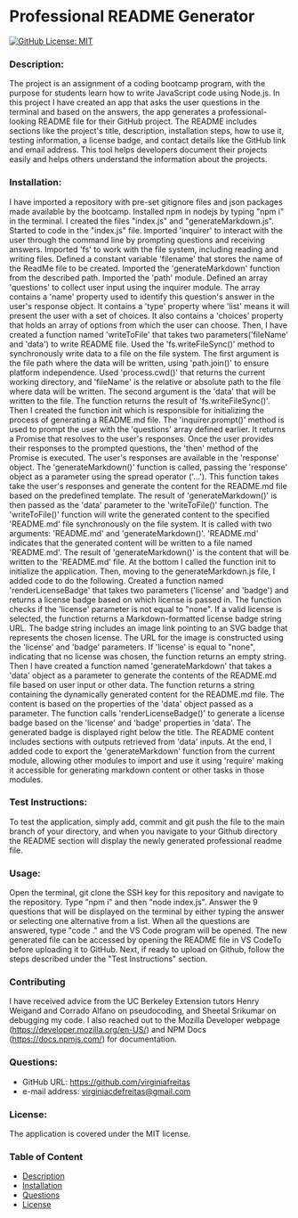
  # Professional README Generator
  [![GitHub License: MIT](https://img.shields.io/badge/License-MIT-blue.svg)](https://opensource.org/licenses/MIT)

  ### Description:
  The project is an assignment of a coding bootcamp program, with the purpose for students learn how to write JavaScript code using Node.js. In this project I have created an app that asks the user questions in the terminal and based on the answers, the app generates a professional-looking README file for their GitHub project. The README includes sections like the project's title, description, installation steps, how to use it, testing information, a license badge, and contact details like the GitHub link and email address. This tool helps developers document their projects easily and helps others understand the information about the projects.
  
  ### Installation:
  I have imported a repository with pre-set gitignore files and json packages made available by the bootcamp. Installed npm in nodejs by typing "npm i" in the terminal. I created the files "index.js" and "generateMarkdown.js". Started to code in the "index.js" file. Imported 'inquirer' to interact with the user through the command line by prompting questions and receiving answers. Imported 'fs' to work with the file system, including reading and writing files. Defined a constant variable 'filename' that stores the name of the ReadMe file to be created. Imported the 'generateMarkdown' function from the described path. Imported the 'path' module. Defined an array 'questions' to collect user input using the inquirer module. The array contains a 'name' property used to identify this question's answer in the user's response object. It contains a 'type' property where 'list' means it will present the user with a set of choices. It also contains a 'choices' property that holds an array of options from which the user can choose. Then, I have created a function named 'writeToFile' that takes two parameters('fileName' and 'data') to write README file. Used the 'fs.writeFileSync()' method to synchronously write data to a file on the file system. The first argument is the file path where the data will be written, using 'path.join()' to ensure platform independence. Used 'process.cwd()' that returns the current working directory, and 'fileName' is the relative or absolute path to the file where data will be written. The second argument is the 'data' that will be written to the file. The function returns the result of 'fs.writeFileSync()'. Then I created the function init which is responsible for initializing the process of generating a README.md file. The 'inquirer.prompt()' method is used to prompt the user with the 'questions' array defined earlier. It returns a Promise that resolves to the user's responses. Once the user provides their responses to the prompted questions, the 'then' method of the Promise is executed. The user's responses are available in the 'response' object. The 'generateMarkdown()' function is called, passing the 'response' object as a parameter using the spread operator ('...'). This function takes take the user's responses and generate the content for the README.md file based on the predefined template. The result of 'generateMarkdown()' is then passed as the 'data' parameter to the 'writeToFile()' function. The 'writeToFile()' function will write the generated content to the specified 'README.md' file synchronously on the file system. It is called with two arguments: 'README.md' and 'generateMarkdown()'. 'README.md' indicates that the generated content will be written to a file named 'README.md'. The result of 'generateMarkdown()' is the content that will be written to the 'README.md' file. At the bottom I called the function init to initialize the application. Then, moving to the generateMarkdown.js file, I added code to do the following. Created a function named 'renderLicenseBadge' that takes two parameters ('license' and 'badge') and returns a license badge based on which license is passed in. The function checks if the 'license' parameter is not equal to "none". If a valid license is selected, the function returns a Markdown-formatted license badge string URL. The badge string includes an image link pointing to an SVG badge that represents the chosen license. The URL for the image is constructed using the 'license' and 'badge' parameters. If 'license' is equal to "none", indicating that no license was chosen, the function returns an empty string. Then I have created a function named 'generateMarkdown' that takes a 'data' object as a parameter to generate the contents of the README.md file based on user input or other data. The function returns a string containing the dynamically generated content for the README.md file. The content is based on the properties of the 'data' object passed as a parameter. The function calls 'renderLicenseBadge()' to generate a license badge based on the 'license' and 'badge' properties in 'data'. The generated badge is displayed right below the title. The README content includes sections with outputs retrieved from 'data' inputs. At the end, I added code to export the 'generateMarkdown' function from the current module, allowing other modules to import and use it using 'require' making it accessible for generating markdown content or other tasks in those modules.

  ### Test Instructions:
  To test the application, simply add, commit and git push the file to the main branch of your directory, and when you navigate to your Github directory the README section will display the newly generated professional readme file.

  ### Usage:
  Open the terminal, git clone the SSH key for this repository and navigate to the repository. Type "npm i" and then "node index.js". Answer the 9 questions that will be displayed on the terminal by either typing the answer or selecting one alternative from a list. When all the questions are answered, type "code ." and the VS Code program will be opened. The new generated file can be accessed by opening the README file in VS CodeTo before uploading it to GitHub. Next, if ready to upload on Github, follow the steps described under the "Test Instructions" section.

  ### Contributing
  I have received advice from the UC Berkeley Extension tutors Henry Weigand and Corrado Alfano on pseudocoding, and Sheetal Srikumar on debugging my code. I also reached out to the Mozilla Developer webpage (https://developer.mozilla.org/en-US/) and NPM Docs (https://docs.npmjs.com/) for documentation.

  ### Questions:
  - GitHub URL: https://github.com/virginiafreitas
  - e-mail address: virginiacdefreitas@gmail.com

  ### License:
  The application is covered under the MIT license.

  ### Table of Content
  * [Description](#description)
  * [Installation](#installation)
  * [Questions](#questions)
  * [License](#license)
  
